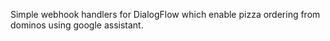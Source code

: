 Simple webhook handlers for DialogFlow which enable pizza ordering from dominos using google assistant.
